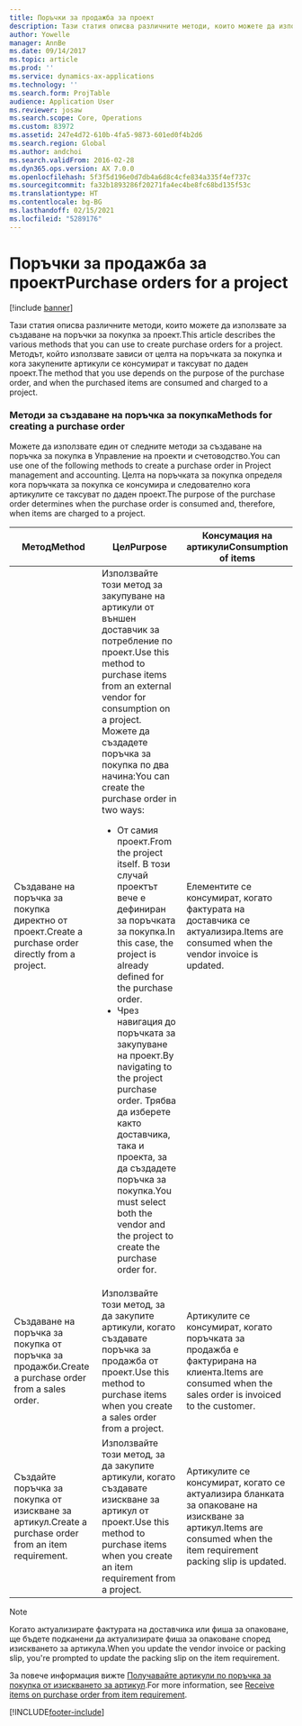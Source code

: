 ```yaml
---
title: Поръчки за продажба за проект
description: Тази статия описва различните методи, които можете да използвате за създаване на поръчки за покупка за проект. Методът, който използвате зависи от целта на поръчката за покупка и кога закупените артикули се консумират и таксуват по даден проект.
author: Yowelle
manager: AnnBe
ms.date: 09/14/2017
ms.topic: article
ms.prod: ''
ms.service: dynamics-ax-applications
ms.technology: ''
ms.search.form: ProjTable
audience: Application User
ms.reviewer: josaw
ms.search.scope: Core, Operations
ms.custom: 83972
ms.assetid: 247e4d72-610b-4fa5-9873-601ed0f4b2d6
ms.search.region: Global
ms.author: andchoi
ms.search.validFrom: 2016-02-28
ms.dyn365.ops.version: AX 7.0.0
ms.openlocfilehash: 5f3f5d196e0d7db4a6d8c4cfe834a335f4ef737c
ms.sourcegitcommit: fa32b1893286f20271fa4ec4be8fc68bd135f53c
ms.translationtype: HT
ms.contentlocale: bg-BG
ms.lasthandoff: 02/15/2021
ms.locfileid: "5289176"
---
```

# <a name="purchase-orders-for-a-project"></a><span data-ttu-id="8aea2-104">Поръчки за продажба за проект</span><span class="sxs-lookup"><span data-stu-id="8aea2-104">Purchase orders for a project</span></span>

[!include [banner](../includes/banner.md)]

<span data-ttu-id="8aea2-105">Тази статия описва различните методи, които можете да използвате за създаване на поръчки за покупка за проект.</span><span class="sxs-lookup"><span data-stu-id="8aea2-105">This article describes the various methods that you can use to create purchase orders for a project.</span></span> <span data-ttu-id="8aea2-106">Методът, който използвате зависи от целта на поръчката за покупка и кога закупените артикули се консумират и таксуват по даден проект.</span><span class="sxs-lookup"><span data-stu-id="8aea2-106">The method that you use depends on the purpose of the purchase order, and when the purchased items are consumed and charged to a project.</span></span>

### <a name="methods-for-creating-a-purchase-order"></a><span data-ttu-id="8aea2-107">Методи за създаване на поръчка за покупка</span><span class="sxs-lookup"><span data-stu-id="8aea2-107">Methods for creating a purchase order</span></span>

<span data-ttu-id="8aea2-108">Можете да използвате един от следните методи за създаване на поръчка за покупка в Управление на проекти и счетоводство.</span><span class="sxs-lookup"><span data-stu-id="8aea2-108">You can use one of the following methods to create a purchase order in Project management and accounting.</span></span> <span data-ttu-id="8aea2-109">Целта на поръчката за покупка определя кога поръчката за покупка се консумира и следователно кога артикулите се таксуват по даден проект.</span><span class="sxs-lookup"><span data-stu-id="8aea2-109">The purpose of the purchase order determines when the purchase order is consumed and, therefore, when items are charged to a project.</span></span>

<table>
<colgroup>
<col width="33%" />
<col width="33%" />
<col width="33%" />
</colgroup>
<thead>
<tr class="header">
<th><span data-ttu-id="8aea2-110">Метод</span><span class="sxs-lookup"><span data-stu-id="8aea2-110">Method</span></span></th>
<th><span data-ttu-id="8aea2-111">Цел</span><span class="sxs-lookup"><span data-stu-id="8aea2-111">Purpose</span></span></th>
<th><span data-ttu-id="8aea2-112">Консумация на артикули</span><span class="sxs-lookup"><span data-stu-id="8aea2-112">Consumption of items</span></span></th>
</tr>
</thead>
<tbody>
<tr class="odd">
<td><span data-ttu-id="8aea2-113">Създаване на поръчка за покупка директно от проект.</span><span class="sxs-lookup"><span data-stu-id="8aea2-113">Create a purchase order directly from a project.</span></span></td>
<td><span data-ttu-id="8aea2-114">Използвайте този метод за закупуване на артикули от външен доставчик за потребление по проект.</span><span class="sxs-lookup"><span data-stu-id="8aea2-114">Use this method to purchase items from an external vendor for consumption on a project.</span></span> <span data-ttu-id="8aea2-115">Можете да създадете поръчка за покупка по два начина:</span><span class="sxs-lookup"><span data-stu-id="8aea2-115">You can create the purchase order in two ways:</span></span>
<ul>
<li><span data-ttu-id="8aea2-116">От самия проект.</span><span class="sxs-lookup"><span data-stu-id="8aea2-116">From the project itself.</span></span> <span data-ttu-id="8aea2-117">В този случай проектът вече е дефиниран за поръчката за покупка.</span><span class="sxs-lookup"><span data-stu-id="8aea2-117">In this case, the project is already defined for the purchase order.</span></span></li>
<li><span data-ttu-id="8aea2-118">Чрез навигация до поръчката за закупуване на проект.</span><span class="sxs-lookup"><span data-stu-id="8aea2-118">By navigating to the project purchase order.</span></span> <span data-ttu-id="8aea2-119">Трябва да изберете както доставчика, така и проекта, за да създадете поръчка за покупка.</span><span class="sxs-lookup"><span data-stu-id="8aea2-119">You must select both the vendor and the project to create the purchase order for.</span></span></li>
</ul></td>
<td><span data-ttu-id="8aea2-120">Елементите се консумират, когато фактурата на доставчика се актуализира.</span><span class="sxs-lookup"><span data-stu-id="8aea2-120">Items are consumed when the vendor invoice is updated.</span></span></td>
</tr>
<tr class="even">
<td><span data-ttu-id="8aea2-121">Създаване на поръчка за покупка от поръчка за продажби.</span><span class="sxs-lookup"><span data-stu-id="8aea2-121">Create a purchase order from a sales order.</span></span></td>
<td><span data-ttu-id="8aea2-122">Използвайте този метод, за да закупите артикули, когато създавате поръчка за продажба от проект.</span><span class="sxs-lookup"><span data-stu-id="8aea2-122">Use this method to purchase items when you create a sales order from a project.</span></span></td>
<td><span data-ttu-id="8aea2-123">Артикулите се консумират, когато поръчката за продажба е фактурирана на клиента.</span><span class="sxs-lookup"><span data-stu-id="8aea2-123">Items are consumed when the sales order is invoiced to the customer.</span></span></td>
</tr>
<tr class="odd">
<td><span data-ttu-id="8aea2-124">Създайте поръчка за покупка от изискване за артикул.</span><span class="sxs-lookup"><span data-stu-id="8aea2-124">Create a purchase order from an item requirement.</span></span></td>
<td><span data-ttu-id="8aea2-125">Използвайте този метод, за да закупите артикули, когато създавате изискване за артикул от проект.</span><span class="sxs-lookup"><span data-stu-id="8aea2-125">Use this method to purchase items when you create an item requirement from a project.</span></span></td>
<td><span data-ttu-id="8aea2-126">Артикулите се консумират, когато се актуализира бланката за опаковане на изискване за артикул.</span><span class="sxs-lookup"><span data-stu-id="8aea2-126">Items are consumed when the item requirement packing slip is updated.</span></span></td>
</tr>
</tbody>
</table>

> [!NOTE] 
> <span data-ttu-id="8aea2-127">Когато актуализирате фактурата на доставчика или фиша за опаковане, ще бъдете подканени да актуализирате фиша за опаковане според изискването за артикула.</span><span class="sxs-lookup"><span data-stu-id="8aea2-127">When you update the vendor invoice or packing slip, you're prompted to update the packing slip on the item requirement.</span></span>

<span data-ttu-id="8aea2-128">За повече информация вижте [Получавайте артикули по поръчка за покупка от изискването за артикул](tasks/receive-items-purchase-order-item-requirement.md).</span><span class="sxs-lookup"><span data-stu-id="8aea2-128">For more information, see [Receive items on purchase order from item requirement](tasks/receive-items-purchase-order-item-requirement.md).</span></span>



[!INCLUDE[footer-include](../includes/footer-banner.md)]